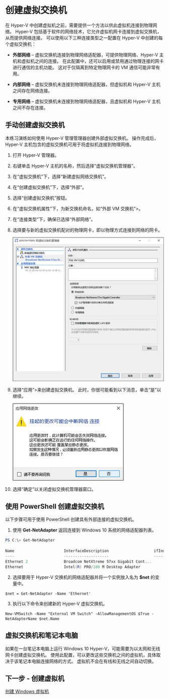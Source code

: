 # 创建虚拟交换机

在 Hyper-V 中创建虚拟机之前，需要提供一个方法以供此虚拟机连接到物理网络。 Hyper-V 包括基于软件的网络技术，它允许虚拟机网卡连接到虚拟交换机，从而提供网络连接。 可以使用以下三种连接类型之一配置在 Hyper-V 中创建的每个虚拟交换机：

- **外部网络** – 虚拟交换机连接到物理网络适配器，可提供物理网络、Hyper-V 主机和虚拟机之间的连接。 在此配置中，还可以启用或禁用通过物理连接的网卡进行通信的主机功能。 这对于仅隔离到特定物理网卡的 VM 通信可能非常有用。

- **内部网络** – 虚拟交换机未连接到物理网络适配器，但虚拟机和 Hyper-V 主机之间存在网络连接。

- **专用网络** – 虚拟交换机未连接到物理网络适配器，且虚拟机和 Hyper-V 主机之间不存在连接。

## 手动创建虚拟交换机

本练习演练如何使用 Hyper-V 管理管理器创建外部虚拟交换机。 操作完成后，Hyper-V 主机包含的虚拟交换机可用于将虚拟机连接到物理网络。

1. 打开 Hyper-V 管理器。

2. 右键单击 Hyper-V 主机的名称，然后选择“虚拟交换机管理器”。

3. 在“虚拟交换机”下，选择“新建虚拟网络交换机”。

4. 在“创建虚拟交换机”下，选择“外部”。

5. 选择“创建虚拟交换机”按钮。

6. 在“虚拟交换机属性”下，为新交换机命名，如“外部 VM 交换机”>。

7. 在“连接类型”下，确保已选择“外部网络”。

8. 选择要与新的虚拟交换机配对的物理网卡，即以物理方式连接到网络的网卡。

    ![](media/newSwitch_upd.png)

9. 选择“应用”>来创建虚拟交换机。 此时，你很可能看到以下消息，单击“是”以继续。

    ![](media/pen_changes_upd.png)

10. 选择“确定”以关闭虚拟交换机管理器窗口。

## 使用 PowerShell 创建虚拟交换机

以下步骤可用于使用 PowerShell 创建具有外部连接的虚拟交换机。

1. 使用 **Get-NetAdapter** 返回连接到 Windows 10 系统的网络适配器列表。

```powershell
PS C:\> Get-NetAdapter

Name                      InterfaceDescription                    ifIndex Status       MacAddress             LinkSpeed
----                      --------------------                    ------- ------       ----------             ---------
Ethernet 2                Broadcom NetXtreme 57xx Gigabit Cont...       5 Up           BC-30-5B-A8-C1-7F         1 Gbps
Ethernet                  Intel(R) PRO/100 M Desktop Adapter            3 Up           00-0E-0C-A8-DC-31        10 Mbps  
```

2. 选择要用于 Hyper-V 交换机的网络适配器并将一个实例放入名为 **$net** 的变量中。

```
$net = Get-NetAdapter -Name 'Ethernet'
```

3. 执行以下命令来创建新的 Hyper-V 虚拟交换机。

```
New-VMSwitch -Name "External VM Switch" -AllowManagementOS $True -NetAdapterName $net.Name
```

## 虚拟交换机和笔记本电脑

如果在一台笔记本电脑上运行 Windows 10 Hyper-V，可能需要为以太网和无线网卡创建虚拟交换机。 使用此配置，可以更改这些交换机之间的虚拟机，具体取决于该笔记本电脑连接网络的方式。 虚拟机不会在有线和无线之间自动切换。

## 下一步 - 创建虚拟机

[创建 Windows 虚拟机](walkthrough_create_vm.md)




<!--HONumber=Dec15_HO1-->

